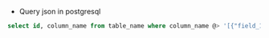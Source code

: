 - Query json in postgresql

```sql
select id, column_name from table_name where column_name @> '[{"field_1": "value", "field_2": value}]'
```

